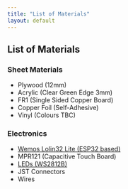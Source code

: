 ```yaml
---
title: "List of Materials"
layout: default
---
```

## List of Materials
### Sheet Materials
 * Plywood (12mm)
 * Acrylic (Clear Green Edge 3mm)
 * FR1 (Single Sided Copper Board)
 * Copper Foil (Self-Adhesive)
 * Vinyl (Colours TBC)

### Electronics
 * [Wemos Lolin32 Lite (ESP32 based)](https://wiki.wemos.cc/products:lolin32:lolin32_lite)
 * MPR121 (Capacitive Touch Board)
 * [LEDs (WS2812B)](https://www.seeedstudio.com/document/pdf/WS2812B%20Datasheet.pdf)
 * JST Connectors
 * Wires

